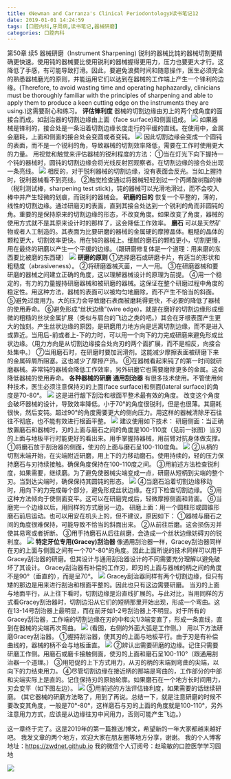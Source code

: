 ```yaml
---
title: 《Newman and Carranza's Clinical Periodontology》读书笔记12
date: 2019-01-01 14:24:59
tags: [口腔内科,牙周病,读书笔记,器械研磨]
categories: 口腔内科
---
```

第50章 续5
器械研磨（Instrument Sharpening)
锐利的器械比钝的器械切割更精确更快速。使用钝的器械要比使用锐利的器械握得更用力，压力也要更大才行。这降低了手感，有可能导致打滑。因此，要避免浪费时间和随意操作，医生必须完全的熟悉器械磨光的原则，并能运用它们以达到在器械的工作端上产生一个锋利的边缘。(Therefore, to avoid wasting time and operating haphazardly, clinicians must be thoroughly familiar with the principles of sharpening and able to apply them to produce a keen cutting edge on the instruments they are using.)这需要耐心和练习。
**评估锋利度**
器械的切割边缘由刃上的两个成角度的面接合而成。如刮治器的切割边缘由上面（face surface)和侧面组成。
![](https://zymblog-1258069789.cos.ap-chengdu.myqcloud.com/blog0070-lcyzbxbj12/01.jpg)
如果器械是锋利的，接合处是一条沿着切割边缘长度走行的平缓的直线。在使用中，金属会磨耗，上面和侧面的接合处会变圆或者变钝。
![](https://zymblog-1258069789.cos.ap-chengdu.myqcloud.com/blog0070-lcyzbxbj12/02.jpg)
因此切割边缘会变成一个圆钝的表面，而不是一个锐利的角，导致器械的切割效率降低，需要在工作时使用更大的力量。
用视觉和触觉来评估器械的锐利程度的方法：
①当在灯光下向下握持一个钝的器械时，圆钝的切割边缘会将光线反射回观察者。在切割边缘的接合处出现一条亮线。
![](https://zymblog-1258069789.cos.ap-chengdu.myqcloud.com/blog0070-lcyzbxbj12/03.jpg)
相反的，对于锐利器械的切割边缘，没有表面会反光。当如上握持时，锐利器械看不到亮线。
②触觉检查通过将器械轻轻划过一个丙烯酸树脂的棒（税利测试棒，sharpening test stick)，钝的器械可以光滑地滑过，而不会咬入棒中并产生轻微的划痕，而锐利的器械会。
**研磨的目的**
恢复一个平整的，薄的，线性的切割边缘。通过研磨刃的表面，直到其接合处达到一个锐利的角而非圆钝的角。重要的是保持原来的切割边缘的形态，不改变角度。如果改变了角度，器械的使用方式就不是其原来设计时的那样了，这会降低工作效率。
**磨石**
可以是天然矿物或者人工制造的。其表面为比要研磨的器械的金属硬的摩擦晶体。粗糙的晶体的颗粒更大，切割效率更快。用在钝的器械上。细腻的磨石的颗粒更小，切割更慢，用在最终的研磨以产生一个平缓的边缘。（跟研磨修复体是一个道理：用来磨的东西要比被磨的东西硬）
![](https://zymblog-1258069789.cos.ap-chengdu.myqcloud.com/blog0070-lcyzbxbj12/04.jpg)
**研磨的原则**
①选择磨石或研磨卡片，有适当的形状和粗糙度（abrasiveness）。
②将研磨器械灭菌，一人一用。
③在研磨器械和要研磨的器械之间建立正确的角度，这以理解器械设计的原理为前提。
④用一个稳定的，有力的力量握持研磨器械和被研磨的器械。这保证在整个研磨过程中角度的稳定性。用这种方法，器械的表面可以被均匀地磨除，而不产生不恰当的斜面。
⑤避免过度用力。大的压力会导致磨石表面被磨耗得更快，不必要的降低了器械的使用寿命。
⑥避免形成“丝状边缘”(wire edge)，就是在磨好的切割边缘形成细微的粗糙的丝状金属扩展（类似与肩台的飞边之类的吧。）其会在牙根表面产生更大的蚀刻。产生丝状边缘的原因，是研磨用力地方向是远离切割边缘，而不是进入或靠近。当用后-前或者上-下的力时，可以用一个向下的力完成研磨来避免形成丝状边缘。（用力方向是从切割边缘接合处向刃的两个面扩展，而不是相反，向接合处集中。）
⑦当用磨石时，在研磨时要加润滑剂。这能减少摩擦表面被研磨下来的金属碎屑所阻塞。这也减少了摩擦产热。
⑧在器械看起来钝了的第一时间就研磨器械。非常钝的器械会降低工作效率，另外研磨它也需要磨除更多的金属。这会降低器械的使用寿命。
**各种器械的研磨**
**通用刮治器**
有很多技术使用。不管使用何种技术，医生必须注意保持刃的上面(face surface)和侧面(lateral surface)的角度是70-80°。
![](https://zymblog-1258069789.cos.ap-chengdu.myqcloud.com/blog0070-lcyzbxbj12/05.jpg)
这是进行龈下刮治和根面平整术最有效的角度。
改变这个角度会破坏器械的设计，导致效率降低。小于70°的角度很锐利，但是也很薄。其磨耗很快，然后变钝。超过90°的角度需要更大的侧向压力。用这样的器械清除牙石往往不彻底，也不能有效进行根面平整。
![](https://zymblog-1258069789.cos.ap-chengdu.myqcloud.com/blog0070-lcyzbxbj12/06.jpg)
建议使用如下技术：
研磨侧面：当正确放置磨石和器械时，刃的上面与磨石之间的角度是100-110度（见前一张图）当刃的上面与地板平行时能更好的看出来。用手掌握持器械，用前臂对抗身体做支撑。
①将磨石放于刮治器的侧面，使刃的上面与磨石呈100-110度角。
![](https://zymblog-1258069789.cos.ap-chengdu.myqcloud.com/blog0070-lcyzbxbj12/07.jpg)
②从柄的切割末端开始，在尖端附近研磨，用上下的力移动磨石。使用持续的，轻的压力保持磨石与刃持续接触。确保角度保持在100-110度之间。
③用前述方法检查锐利度，如果需要，继续磨。为了避免使器械尖端变成一点，研磨从短柄到尖端的整个刃。当到达尖端时，确保保持其圆钝的形态。
![](https://zymblog-1258069789.cos.ap-chengdu.myqcloud.com/blog0070-lcyzbxbj12/08.jpg)
④当磨石沿着切割边缘移动时，用向下的力完成每个部分，避免形成丝状边缘。在灯下检查切割边缘。
⑤用这种方法倾向于使侧面变平。这可以在研磨完成后，轻微摩擦侧面和背面。
⑥当磨完一个边缘以后，用同样的方式磨另一边。
研磨上面：用一个圆柱形或圆锥形磨石前后运动。也可以用安在机头上的，但不建议，原因如下：
①器械与磨石之间的角度很难保持，可能导致不恰当的斜面出来。
②从前往后磨。这会损伤刃并使其易弯或者折断。
③用手持磨石从后往前磨，会造成一个丝状边缘妨碍刃的锐利度。
![](https://zymblog-1258069789.cos.ap-chengdu.myqcloud.com/blog0070-lcyzbxbj12/09.jpg)
**特定牙位专用(Gracey)刮治器**
像通用刮治器一样，Gracey刮治器同样在刃的上面与侧面之间有一个70°-80°的角度。因此上面所说的技术同样可以用于Gracey刮治器的研磨。但其设计与通用刮治器设计的不同需要充分理解以避免破坏了其设计。
Gracey刮治器有补偿的工作刃，即刃的上面与器械的柄之间的角度不是90°（垂直的），而是呈70°。
![](https://zymblog-1258069789.cos.ap-chengdu.myqcloud.com/blog0070-lcyzbxbj12/10.jpg)
Gracey刮治器同样有两个切割边缘，但只有矮的那边是用来进行刮治和根面平整的。因此也只有这边需要研磨。
当刃的上面与地面平行，从上往下看时，切割边缘是沿直线扩展的。与此对比，当用同样的方式看Gracey刮治器时，切割边沿从它们的短柄那里开始出现，形成一个弯曲。这在13-14号刮治器上最明显，而在前牙如1-2号刮治器上不明显。对于所有的Gracey刮治器，工作端的切割边缘在刃的中和尖1/3端变直了，形成一条直线，直到在器械的尖端再次弯曲。
![](https://zymblog-1258069789.cos.ap-chengdu.myqcloud.com/blog0070-lcyzbxbj12/11.jpg)
(看图，右侧的外面大弧是工作侧。）
用以下方法研磨Gracey刮治器。
①握持刮治器，使其刃的上面与地板平行。由于刃是有补偿曲线的，器械的柄不会与地板垂直。
![](https://zymblog-1258069789.cos.ap-chengdu.myqcloud.com/blog0070-lcyzbxbj12/12.jpg)
②辨认出需要研磨的边缘。记住只需要研磨工作侧。用磨石或磨卡接触侧面，使刃的上面和磨石呈100-110°（跟通用刮治器一个道理。）
③用短促的上下方式用力，从刃的柄的末端到弯曲的尖端，以向下的力结束用力。
④尽管切割边缘在接近柄的那端是弯曲的，工作部分的中部和尖端实际上是直的。记住保持刃的原始轮廓。如果磨石在一个地方长时间用力，刃会变平（如下图左边）。
![](https://zymblog-1258069789.cos.ap-chengdu.myqcloud.com/blog0070-lcyzbxbj12/13.jpg)
⑤用前述的方法评估锋利度，如果需要的话继续研磨。
(其它器械的研磨方法略了，用到了再说。总结一下，就是注意研磨的时候不要改变其角度，一般是70°-80°，这样磨石与刃的上面的角度就是100-110°，另外注意用力方式，应该是从边缘往刃中间用力，否则可能产生飞边。）

这一章终于完了。这是2019年的第一篇推送/博文，希望新的一年大家都越来越好吧。
我发文章的两个地方，欢迎大家在朋友圈等地方分享，谢谢。
我的个人博客地址：https://zwdnet.github.io
我的微信个人订阅号：赵瑜敏的口腔医学学习园地

![](https://zymblog-1258069789.cos.ap-chengdu.myqcloud.com/other/wx.jpg)